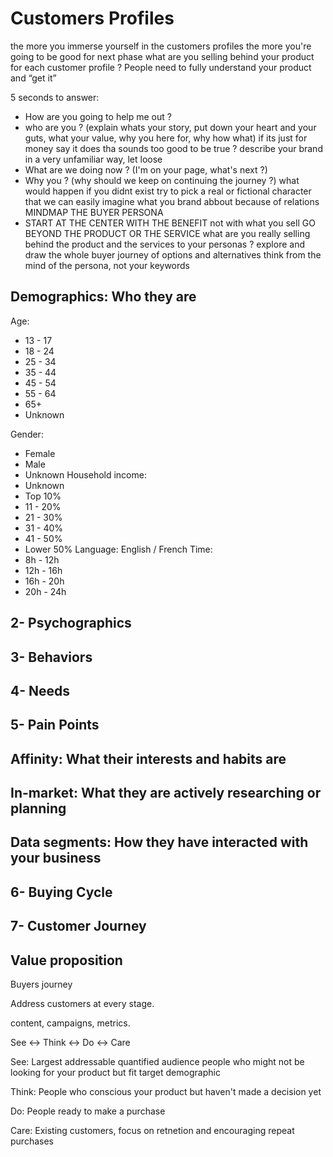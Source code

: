 # Customers Profiles

the more you immerse yourself in the customers profiles
the more you're going to be good for next phase
what are you selling behind your product for each customer profile ?
People need to fully understand your product and “get it”

5 seconds to answer:
- How are you going to help me out ?
- who are you ? (explain whats your story, put down your heart and your guts, what your value, why you here for, why how what) if its just for money say it
does tha sounds too good to be true ? describe your brand in a very unfamiliar way, let loose
- What are we doing now ? (I'm on your page, what's next ?)
- Why you ? (why should we keep on continuing the journey ?) what would happen if you didnt exist
try to pick a real or fictional character that we can easily imagine what you brand abbout because of relations
MINDMAP THE BUYER PERSONA
- START AT THE CENTER WITH THE BENEFIT not with what you sell GO BEYOND THE PRODUCT OR THE SERVICE
  what are you really selling behind the product and the services to your personas ?
  explore and draw the whole buyer journey of options and alternatives
  think from the mind of the persona, not your keywords
## Demographics: Who they are
Age: 
  - 13 - 17
  - 18 - 24
  - 25 - 34
  - 35 - 44
  - 45 - 54
  - 55 - 64
  - 65+
  - Unknown
  
Gender: 
  - Female
  - Male
  - Unknown
Household income:
  - Unknown
  - Top 10%
  - 11 - 20%
  - 21 - 30%
  - 31 - 40%
  - 41 - 50%
  - Lower 50%
Language: English / French
Time: 
- 8h - 12h
- 12h - 16h
- 16h - 20h
- 20h - 24h

## 2- Psychographics
## 3- Behaviors

## 4- Needs

## 5- Pain Points

## Affinity: What their interests and habits are
## In-market: What they are actively researching or planning
## Data segments: How they have interacted with your business
## 6- Buying Cycle

## 7- Customer Journey

## Value proposition



Buyers journey

Address customers at every stage.

content, campaigns, metrics.



See <-> Think <-> Do <-> Care 

See: 
Largest addressable quantified audience
people who might not be looking for your product but fit target demographic

Think:
People who conscious your product but haven't made a decision yet

Do:
People ready to make a purchase

Care: Existing customers, focus on retnetion and encouraging repeat purchases